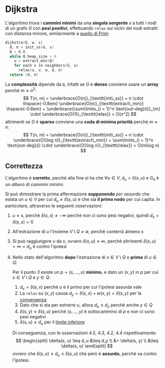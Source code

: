# Dijkstra

L'algoritmo trova i **cammini minimi** da una **singola sorgente** $s$ a tutti i nodi di un grafo $G$ con **pesi positivi**, effettuando `relax` sui vicini dei nodi estratti con distanza minore, similarmente a [quello di Prim](../../02/03/README.md):
```c
dijkstra(G, w, s)
  d, 𝜋 = init_ss(G, s)
  Q = G.V
  while Q.heap_size > 0
    u = extract_min(Q)
    for each v in neighbors(G, u)
      relax(u, v, w, d, 𝜋)
  return (d, 𝜋)
```

La **complessità** dipende da `Q`, infatti se $G$ è **denso** conviene usare un **array** perchè $m \approx n^2$:
$$
T(n, m) = \underbrace{O(n)}_{\texttt{init\_ss}} + n \cdot \hspace{-0.8em} \underbrace{O(n)}_{\texttt{extract\_min}} \hspace{-0.8em} + \underbrace{\sum\limits_{i = 1}^n \text{out-deg}(i)}_{m} \cdot \underbrace{O(1)}_{\texttt{relax}} = O(n^2)
$$
altrimenti se $G$ è **sparso** conviene una **coda di minima priorità** perchè $m \approx n$:
$$
T(n, m) = \underbrace{O(n)}_{\texttt{init\_ss}} + n \cdot \underbrace{O(\log n)}_{\texttt{extract\_min}} + \sum\limits_{i = 1}^n \text{out-deg}(i) \cdot \underbrace{O(\log n)}_{\texttt{relax}} = O(m\log n)
$$

## Correttezza

L'algoritmo è **corretto**, perchè alla fine si ha che $\forall u \in V, d_u = \delta(s, u)$ e $G_\pi$ è un _albero di cammini minimi_.

Si può dimostrare la prima affermazione **supponendo** _per assurdo_ che esista un $u \in V$ per cui $d_u \neq \delta(s, u)$ e che sia **il primo nodo** per cui capita.
In particolare, attraverso le seguenti osservazioni:
1. $u \neq s$, perchè $\delta(s, s) \neq -\infty$ perchè non ci sono pesi negativi, quindi $d_s = \delta(s, s) = 0$
2. All'estrazione di $u$ l'insieme $V \setminus Q \neq \emptyset$, perchè conterrà almeno $s$
3. Si può raggiungere $u$ da $s$, ovvero $\delta(s, u) \neq \infty$, perchè altrimenti $\delta(s, u) = \infty = d_u$ è contro l'ipotesi
4. Nello stato dell'algoritmo **dopo** l'estrazione di $s \in V \setminus Q$ e **prima** di $u \in Q$:

	Per il punto _3_ esiste un $p = (s, ..., u)$ **minimo**, e dato un $(x, y)$ in $p$ per cui $x \in V \setminus Q$ e $y \in Q$:
	1. $d_x = \delta(s, x)$ perchè $u$ è il primo per cui l'ipotesi assurda vale
	2. La `relax` su $(x, y)$ causa $d_y = \delta(s, x) + w(x, y) = \delta(s, y)$ per la [convergenza](../README.md#proprietà)
	3. Dato che si sta per estrarre $u$, allora $d_u \leq d_y$ perchè anche $y \in Q$
	4. $\delta(s, y) \leq \delta(s, u)$ perchè $(s, ..., y)$ è sottocammino di $p$ e non ci sono pesi negativi
	5. $\delta(s, u) \leq d_u$ per il [limite inferiore](../README.md#proprietà)

	Di conseguenza, con le osservazioni _4.5_, _4.3_, _4.2_, _4.4_ rispettivamente:
	$$
	\begin{split}
	\delta(s, u) \leq d_u &\leq d_y \\
	&= \delta(s, y) \\
	&\leq \delta(s, u)
	\end{split}
	$$
	ovvero che $\delta(s, u) \leq d_u \leq \delta(s, u)$ che però è **assurdo**, perchè va contro l'ipotesi.
